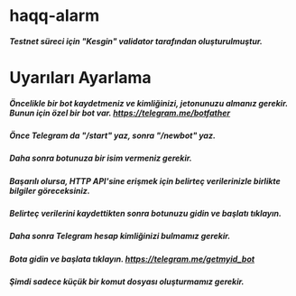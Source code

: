 # haqq-alarm
##### Testnet süreci için "Kesgin" validator tarafından oluşturulmuştur.
# Uyarıları Ayarlama
##### Öncelikle bir bot kaydetmeniz ve kimliğinizi, jetonunuzu almanız gerekir. Bunun için özel bir bot var. https://telegram.me/botfather 
##### Önce Telegram da "/start" yaz, sonra "/newbot" yaz.
##### Daha sonra botunuza bir isim vermeniz gerekir.
##### Başarılı olursa, HTTP API'sine erişmek için belirteç verilerinizle birlikte bilgiler göreceksiniz.
##### Belirteç verilerini kaydettikten sonra botunuzu gidin ve başlatı tıklayın.
##### Daha sonra Telegram hesap kimliğinizi bulmamız gerekir.
##### Bota gidin ve başlata tıklayın. https://telegram.me/getmyid_bot
##### Şimdi sadece küçük bir komut dosyası oluşturmamız gerekir.
